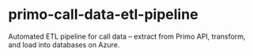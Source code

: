 # primo-call-data-etl-pipeline
Automated ETL pipeline for call data – extract from Primo API, transform, and load into databases on Azure.
